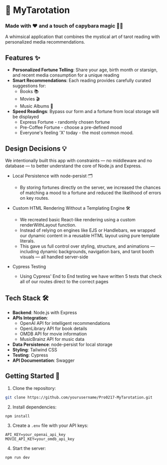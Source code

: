   # 🔮 MyTarotation
  ### Made with ❤️ and a touch of capybara magic 🦫✨

  A whimsical application that combines the mystical art of tarot reading with personalized media recommendations.

  ## Features ✨

  - **Personalized Fortune Telling**: Share your age, birth month or starsign, and recent media consumption for a unique reading
  - **Smart Recommendations**: Each reading provides carefully curated suggestions for:
    -  Books 📚
    -  Movies 🎬 
    -  Music Albums 🎵
  - **Speed Readings**: Bypass our form and a fortune from local storage will be displayed
    - Express Fortune - randomly chosen fortune 
    - Pre-Coffee Fortune - choose a pre-defined mood
    - Everyone's feeling 'X' today - the most common mood.

  ## Design Decisions 💡 

We intentionally built this app with constraints — no middleware and no database — to better understand the core of Node.js and Express.

- Local Persistence with node-persist 🗂️
  - By storing fortunes directly on the server, we increased the chances of matching a mood to a fortune and reduced the likelihood of errors on key routes.

- Custom HTML Rendering Without a Templating Engine 🛠️
  - We recreated basic React-like rendering using a custom renderWithLayout function.
  - Instead of relying on engines like EJS or Handlebars, we wrapped our dynamic content in a reusable HTML layout using pure template literals.
  - This gave us full control over styling, structure, and animations — including dynamic backgrounds, navigation bars, and tarot booth visuals — all handled server-side
  
- Cypress Testing
  - Using Cypress' End to End testing we have written 5 tests that check all of our routes direct to the correct pages
##  Tech Stack 🛠️

- **Backend**: Node.js with Express
- **APIs Integration**:
  - OpenAI API for intelligent recommendations
  - OpenLibrary API for book details
  - OMDB API for movie information
  - MusicBrainz API for music data
- **Data Persistence**: node-persist for local storage
- **Styling**: Tailwind CSS
- **Testing**: Cypress
- **API Documentation**: Swagger

## Getting Started 🚀

1. Clone the repository:
```bash
git clone https://github.com/yourusername/Pro0217-MyTarotation.git
```

2. Install dependencies:
```bash
npm install
```

3. Create a `.env` file with your API keys:
```env
API_KEY=your_openai_api_key
MOVIE_API_KEY=your_omdb_api_key
```

4. Start the server:
```bash
npm run dev
```